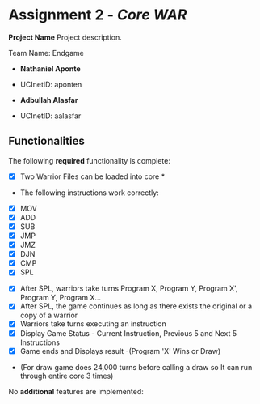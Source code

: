 # Assignment 2 - *Core WAR*

**Project Name** Project description.

Team Name: Endgame
* **Nathaniel Aponte**
- UCInetID: aponten
* **Adbullah Alasfar**
- UCInetID: aalasfar

## Functionalities
[//]: # (Write [x] to mark off what was accomplished.<br/>)
The following **required** functionality is complete:

* [x] Two Warrior Files can be loaded into core *
* The following instructions work correctly:
- [x] MOV 
- [x] ADD
- [x] SUB
- [x] JMP
- [x] JMZ
- [x] DJN
- [x] CMP
- [x] SPL
* [x] After SPL, warriors take turns 
Program X, Program Y, Program X', Program Y, Program X...
* [x] After SPL, the game continues as long as there exists the original or a copy of a warrior
* [x] Warriors take turns executing an instruction
* [x] Display Game Status - Current Instruction, Previous 5 and Next 5 Instructions
* [x] Game ends and Displays result -(Program 'X' Wins or Draw)
* (For draw game does 24,000 turns before calling a draw so It can run through entire core 3 times)

[//]: # (* [ ] Got any features?)
No **additional** features are implemented:<br/>
